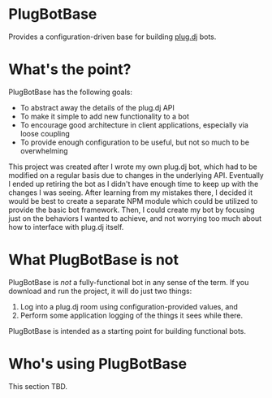 # PlugBotBase

Provides a configuration-driven base for building [plug.dj](https://plug.dj) bots.

# What's the point?

PlugBotBase has the following goals:

* To abstract away the details of the plug.dj API
* To make it simple to add new functionality to a bot
* To encourage good architecture in client applications, especially via loose coupling
* To provide enough configuration to be useful, but not so much to be overwhelming

This project was created after I wrote my own plug.dj bot, which had to be modified on a regular basis due to
changes in the underlying API. Eventually I ended up retiring the bot as I didn't have enough time to keep up with the
changes I was seeing. After learning from my mistakes there, I decided it would be best to create a separate NPM
module which could be utilized to provide the basic bot framework. Then, I could create my bot by focusing just
on the behaviors I wanted to achieve, and not worrying too much about how to interface with plug.dj itself.

# What PlugBotBase is not

PlugBotBase is *not* a fully-functional bot in any sense of the term. If you download and run the project, it will do
just two things:

1. Log into a plug.dj room using configuration-provided values, and
2. Perform some application logging of the things it sees while there.

PlugBotBase is intended as a starting point for building functional bots.

# Who's using PlugBotBase

This section TBD.
